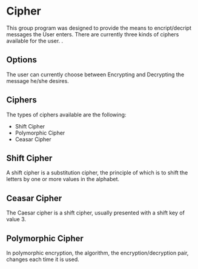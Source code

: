 # Cipher

  This group program was designed to provide the means to encript/decript messages the User enters.  There are currently three kinds of ciphers available for the user. .
  
## Options
  The user can currently choose between Encrypting and Decrypting the message he/she desires.

## Ciphers
  The types of ciphers available are the following:
  - Shift Cipher
  - Polymorphic Cipher
  - Ceasar Cipher
  
## Shift Cipher
  A shift cipher is a substitution cipher, the principle of which is to shift the letters by one or more values in the alphabet.

## Ceasar Cipher
The Caesar cipher is a shift cipher, usually presented with a shift key of value 3.

## Polymorphic Cipher
In polymorphic encryption, the algorithm, the encryption/decryption pair, changes each time it is used.
